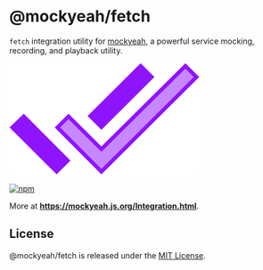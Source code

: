 # @mockyeah/fetch

`fetch` integration utility for [mockyeah](https://github.com/mockyeah/mockyeah),
a powerful service mocking, recording, and playback utility.

<img src="https://raw.githubusercontent.com/mockyeah/mockyeah/master/packages/mockyeah-docs/book/images/logo/mockyeah-600.png" height="200" />

[![npm](https://img.shields.io/npm/v/@mockyeah/fetch.svg)](https://www.npmjs.com/package/@mockyeah/fetch)

More at **https://mockyeah.js.org/Integration.html**.

## License

@mockyeah/fetch is released under the [MIT License](https://opensource.org/licenses/MIT).
